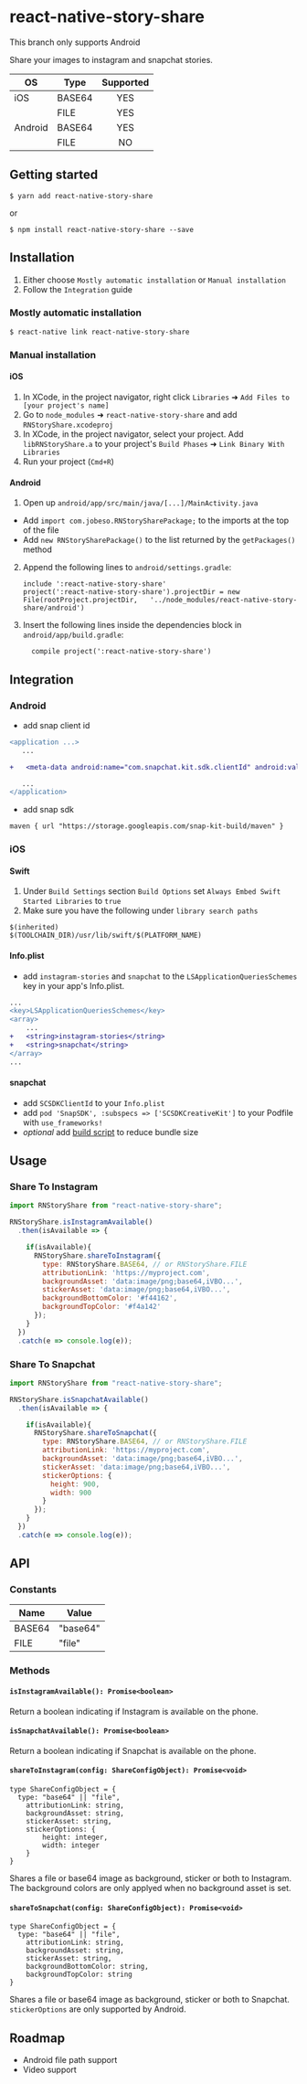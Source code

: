 # react-native-story-share

This branch only supports Android

Share your images to instagram and snapchat stories.

| OS | Type | Supported |
|---|---|:---:|
| iOS | BASE64 | YES |
|  | FILE | YES |
| Android | BASE64 | YES |
|  | FILE | NO |

## Getting started

`$ yarn add react-native-story-share`

or

`$ npm install react-native-story-share --save`

## Installation
1. Either choose `Mostly automatic installation` or `Manual installation`
2. Follow the `Integration` guide

### Mostly automatic installation

`$ react-native link react-native-story-share`

### Manual installation

#### iOS

1. In XCode, in the project navigator, right click `Libraries` ➜ `Add Files to [your project's name]`
2. Go to `node_modules` ➜ `react-native-story-share` and add `RNStoryShare.xcodeproj`
3. In XCode, in the project navigator, select your project. Add `libRNStoryShare.a` to your project's `Build Phases` ➜ `Link Binary With Libraries`
4. Run your project (`Cmd+R`)

#### Android

1. Open up `android/app/src/main/java/[...]/MainActivity.java`

- Add `import com.jobeso.RNStorySharePackage;` to the imports at the top of the file
- Add `new RNStorySharePackage()` to the list returned by the `getPackages()` method

2. Append the following lines to `android/settings.gradle`:
   ```
   include ':react-native-story-share'
   project(':react-native-story-share').projectDir = new File(rootProject.projectDir, 	'../node_modules/react-native-story-share/android')
   ```
3. Insert the following lines inside the dependencies block in `android/app/build.gradle`:
   ```
     compile project(':react-native-story-share')
   ```

## Integration

### Android

 + add snap client id
```diff
<application ...>
   ...

+   <meta-data android:name="com.snapchat.kit.sdk.clientId" android:value="your app’s client id" />

   ...
</application>
```

+ add snap sdk
```
maven { url "https://storage.googleapis.com/snap-kit-build/maven" }
```

### iOS

#### Swift

1. Under `Build Settings` section `Build Options` set `Always Embed Swift Started Libraries` to `true`
2. Make sure you have the following under `library search paths`

```
$(inherited)
$(TOOLCHAIN_DIR)/usr/lib/swift/$(PLATFORM_NAME)
```

#### Info.plist

+ add `instagram-stories` and `snapchat` to the `LSApplicationQueriesSchemes` key in your app's Info.plist.

```diff
...
<key>LSApplicationQueriesSchemes</key>
<array>
	...
+	<string>instagram-stories</string>
+	<string>snapchat</string>
</array>
...
```

#### snapchat
+ add `SCSDKClientId` to your `Info.plist`
+ add `pod 'SnapSDK', :subspecs => ['SCSDKCreativeKit']` to your Podfile with `use_frameworks!`
+ *optional* add [build script](https://docs.snapchat.com/docs/submitting) to reduce bundle size

## Usage

### Share To Instagram
```javascript
import RNStoryShare from "react-native-story-share";

RNStoryShare.isInstagramAvailable()
  .then(isAvailable => {

    if(isAvailable){
      RNStoryShare.shareToInstagram({
        type: RNStoryShare.BASE64, // or RNStoryShare.FILE
        attributionLink: 'https://myproject.com',
        backgroundAsset: 'data:image/png;base64,iVBO...',
        stickerAsset: 'data:image/png;base64,iVBO...',
        backgroundBottomColor: '#f44162',
        backgroundTopColor: '#f4a142'
      });
    }
  })
  .catch(e => console.log(e));
```

### Share To Snapchat
```javascript
import RNStoryShare from "react-native-story-share";

RNStoryShare.isSnapchatAvailable()
  .then(isAvailable => {

    if(isAvailable){
      RNStoryShare.shareToSnapchat({
        type: RNStoryShare.BASE64, // or RNStoryShare.FILE
        attributionLink: 'https://myproject.com',
        backgroundAsset: 'data:image/png;base64,iVBO...',
        stickerAsset: 'data:image/png;base64,iVBO...',
        stickerOptions: {
          height: 900,
          width: 900
        }
      });
    }
  })
  .catch(e => console.log(e));

```

## API

### Constants

| Name | Value |
|---|---|
| BASE64 | "base64" |
| FILE | "file" |

### Methods

#### `isInstagramAvailable(): Promise<boolean>`
Return a boolean indicating if Instagram is available on the phone.

#### `isSnapchatAvailable(): Promise<boolean>`
Return a boolean indicating if Snapchat is available on the phone.

#### `shareToInstagram(config: ShareConfigObject): Promise<void>`
```
type ShareConfigObject = {
  type: "base64" || "file",
	attributionLink: string,
	backgroundAsset: string,
	stickerAsset: string,
	stickerOptions: {
		height: integer,
		width: integer
	}
}
```
Shares a file or base64 image as background, sticker or both to Instagram. The background colors are only applyed when no background asset is set.

#### `shareToSnapchat(config: ShareConfigObject): Promise<void>`
```
type ShareConfigObject = {
  type: "base64" || "file",
	attributionLink: string,
	backgroundAsset: string,
	stickerAsset: string,
	backgroundBottomColor: string,
	backgroundTopColor: string
}
```
Shares a file or base64 image as background, sticker or both to Snapchat. `stickerOptions` are only supported by Android.

## Roadmap
- Android file path support
- Video support
